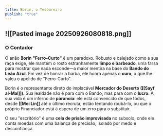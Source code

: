 ```yaml
---
title: Borin, o Tesoureiro
publish: "true"
---
```

![[Pasted image 20250926080818.png]]
---

### **O Contador**

O anão **Borin "Ferro-Curto"** é um paradoxo. Robusto e calejado como a sua raça exige, ele mantém o rosto estranhamente **limpo e barbeado**, uma farsa para mostrar que nada esconde—a maior mentira na base do **Bando do Leão Azul**. Em vez de honrar a barba, ele honra apenas o **ouro**, o que lhe valeu o apelido de "Ferro-Curto".

Borin é o representante direto do implacável **Mercador do Deserto ([[Sayf al-Mal]])**. Sua lealdade não é para com o Bando, mas para com o **lucro**. A sua vida é um inferno de **paranoia**: ele está convencido de que todos, desde **[[Mei Lin]]** até o último recruta, estão tentando roubá-lo, ou que o próprio Financiador está à espera de um erro para o substituir.

O seu "escritório" é uma **cela de prisão improvisada** no subsolo, onde ele conta moedas com uma balança de precisão, isolado por medo e desconfiança.